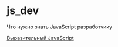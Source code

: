 # js_dev
Что нужно знать JavaScript разработчику

[Выразительный JavaScript](https://habr.com/ru/post/240219/)
